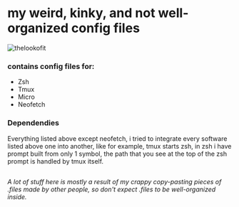 
# my weird, kinky, and not well-organized config files

![thelookofit](https://user-images.githubusercontent.com/51455723/170556296-3d1d0a80-94d7-4b6b-b7e1-a505c0bbe10f.png)

### contains config files for:
- Zsh
- Tmux
- Micro
- Neofetch

### Dependendies
Everything listed above except neofetch, i tried to integrate every software listed above one into another, like for example, tmux starts zsh, in zsh i have prompt built from only 1 symbol, the path that you see at the top of the zsh prompt is handled by tmux itself.
##
###### *A lot of stuff here is mostly a result of my crappy copy-pasting pieces of .files made by other people, so don't expect .files to be well-organized inside.*
